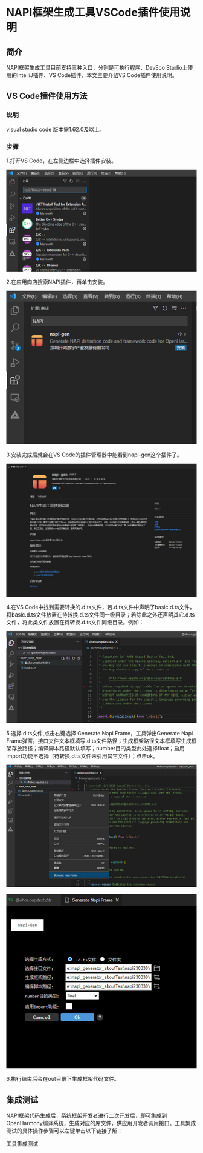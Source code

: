# NAPI框架生成工具VSCode插件使用说明
## 简介

NAPI框架生成工具目前支持三种入口，分别是可执行程序、DevEco Studio上使用的IntelliJ插件、VS Code插件，本文主要介绍VS Code插件使用说明。

## VS Code插件使用方法

### 说明

visual studio code 版本需1.62.0及以上。

### 步骤

1.打开VS Code，在左侧边栏中选择插件安装。

![](../../../figures/pic-plug-in-search.png)

2.在应用商店搜索NAPI插件，再单击安装。

![](../../../figures/pic-plug-in-select.png)

3.安装完成后就会在VS Code的插件管理器中能看到napi-gen这个插件了。

![](../../../figures/pic-plug-in-gnapi.png)

4.在VS Code中找到需要转换的.d.ts文件，若.d.ts文件中声明了basic.d.ts文件，将basic.d.ts文件放置在待转换.d.ts文件同一级目录；若除此之外还声明其它.d.ts文件，将此类文件放置在待转换.d.ts文件同级目录。例如：

![](../../../figures/pic-plug-in-select-d-ts.png)

5.选择.d.ts文件,点击右键选择 Generate Napi Frame，工具弹出Generate Napi Frame弹窗。接口文件文本框填写.d.ts文件路径；生成框架路径文本框填写生成框架存放路径；编译脚本路径默认填写；number目的类型此处选择float；启用import功能不选择（待转换.d.ts文件未引用其它文件）；点击ok。

![](../../../figures/pic-plug-in-gen-c++.png)

![](../../../figures/pic-plug-in-ts-c++.png)

6.执行结束后会在out目录下生成框架代码文件。

## 集成测试
NAPI框架代码生成后，系统框架开发者进行二次开发后，即可集成到OpenHarmony编译系统，生成对应的库文件，供应用开发者调用接口。工具集成测试的具体操作步骤可以左键单击以下链接了解：

  [工具集成测试](https://gitee.com/openharmony/napi_generator/blob/master/docs/INTEGRATION_TESTING_ZH.md)

